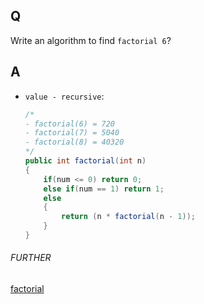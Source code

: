## Q
Write an algorithm to find `factorial 6`?

## A

* `value - recursive`:

	```c#
	/*
	- factorial(6) = 720
	- factorial(7) = 5040
	- factorial(8) = 40320
	*/
	public int factorial(int n)
	{
		if(num <= 0) return 0;
		else if(num == 1) return 1;
		else
		{
			return (n * factorial(n - 1));
		}
	}
	```

###### FURTHER
[factorial](./../../../comp-sci/algorithm/recursion/#factorial)
